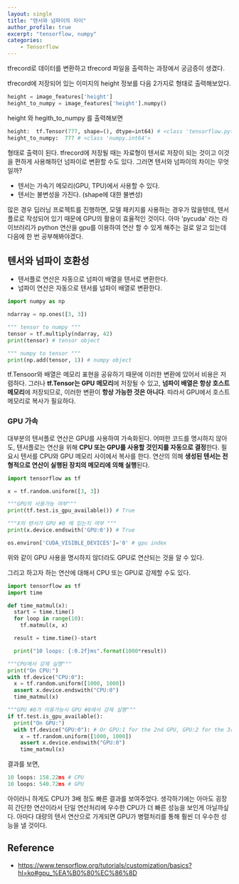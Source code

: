 ```yaml
---
layout: single
title: "텐서와 넘파이의 차이"
author_profile: true
excerpt: "tensorflow, numpy"
categories:
    - Tensorflow
---
```


tfrecord로 데이터를 변환하고 tfrecord 파일을 출력하는 과정에서 궁금증이 생겼다. 

tfrecord에 저장되어 있는 이미지의 height 정보를 다음 2가지로 형태로 출력해보았다.

```python
height = image_features['height'] 
height_to_numpy = image_features['height'].numpy()
```

height 와 hegith_to_numpy 를 출력해보면

```python
height:  tf.Tensor(777, shape=(), dtype=int64) # <class 'tensorflow.python.framework.ops.EagerTensor'>
height_to_numpy:  777 # <class 'numpy.int64'>
```

형태로 출력이 된다.  tfrecord에 저장될 때는 자료형이 텐서로 저장이 되는 것이고 이것을 편하게 사용해하던 넘파이로 변환할 수도 있다.  그러면 텐서와 넘파이의 차이는 무엇일까?

- 텐서는 가속기 메모리(GPU, TPU)에서 사용할 수 있다.
- 텐서는 불변성을 가진다. (shape에 대한 불변성)

많은 경우 딥러닝 프로젝트를 진행하면, 모델 패키지를 사용하는 경우가 많을텐데, 텐서플로로 작성되어 있기 때문에 GPU의 활용이 효율적인 것이다. 아마 'pycuda' 라는 라이브러리가 python 연산을 gpu를 이용하여 연산 할 수 있게 해주는 걸로 알고 있는데 다음에 한 번 공부해봐야겠다.



## 텐서와 넘파이 호환성 

- 텐서플로 연산은 자동으로 넘파이 배열을 텐서로 변환한다.
- 넘파이 연산은 자동으로 텐서를 넘파이 배열로 변환한다.

```python
import numpy as np

ndarray = np.ones([3, 3])

""" tensor to numpy """
tensor = tf.multiply(ndarray, 42)
print(tensor) # tensor object

""" numpy to tensor """
print(np.add(tensor, 1)) # numpy object
```



tf.Tensoor와 배열은 메모리 표현을 공유하기 때문에 이러한 변환에 있어서 비용은 저렴하다. 그러나 **tf.Tensor는 GPU 메모리**에 저장될 수 있고, **넘파이 배열은 항상 호스트 메모리**에 저장되므로, 이러한 변환이 **항상 가능한 것은 아니다**. 따라서 GPU에서 호스트 메모리로 복사가 필요하다.



### GPU 가속

대부분의 텐서플로 연산은 GPU를 사용하여 가속화된다. 어떠한 코드를 명시하지 않아도, 텐서플로는 연산을 위해 **CPU 또는 GPU를 사용할 것인지를 자동으로 결정**한다. 필요시 텐서를 CPU와 GPU 메모리 사이에서 복사를 한다. 연산의 의해 **생성된 텐서는 전형적으로 연산이 실행된 장치의 메모리에 의해 실행**된다.

```python
import tensorflow as tf

x = tf.random.uniform([3, 3])

"""GPU의 사용가능 여부"""
print(tf.test.is_gpu_available()) # True

"""X의 텐서가 GPU #0 에 있는지 여부 """
print(x.device.endswith('GPU:0')) # True
```



```python
os.environ['CUDA_VISIBLE_DEVICES']='0' # gpu index
```

위와 같이 GPU 사용을 명시하지 않더라도 GPU로 연산되는 것을 알 수 있다.



그리고 하고자 하는 연산에 대해서 CPU 또는 GPU로 강제할 수도 있다. 

```python
import tensorflow as tf
import time

def time_matmul(x):
  start = time.time()
  for loop in range(10):
    tf.matmul(x, x)

  result = time.time()-start

  print("10 loops: {:0.2f}ms".format(1000*result))

"""CPU에서 강제 실행"""
print("On CPU:")
with tf.device("CPU:0"):
  x = tf.random.uniform([1000, 1000])
  assert x.device.endswith("CPU:0")
  time_matmul(x)

"""GPU #0가 이용가능시 GPU #0에서 강제 실행"""
if tf.test.is_gpu_available():
  print("On GPU:")
  with tf.device("GPU:0"): # Or GPU:1 for the 2nd GPU, GPU:2 for the 3rd etc.
    x = tf.random.uniform([1000, 1000])
    assert x.device.endswith("GPU:0")
    time_matmul(x)
```

결과를 보면,

```python
10 loops: 158.22ms # CPU
10 loops: 540.72ms # GPU
```

아이러니 하게도 CPU가 3배 정도 빠른 결과를 보여주었다. 생각하기에는 아마도 굉장히 간단한 연산이라서 단일 연산처리에 우수한 CPU가 더 빠른 성능을 보인게 아닐까싶다. 아마다 대량의 텐서 연산으로 가게되면 GPU가 병렬처리를 통해 훨씬 더 우수한 성능을 낼 것이다.



## Reference
- https://www.tensorflow.org/tutorials/customization/basics?hl=ko#gpu_%EA%B0%80%EC%86%8D

